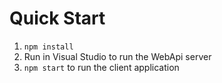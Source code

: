 # Quick Start
1. `npm install`
1. Run in Visual Studio to run the WebApi server
1. `npm start` to run the client application
